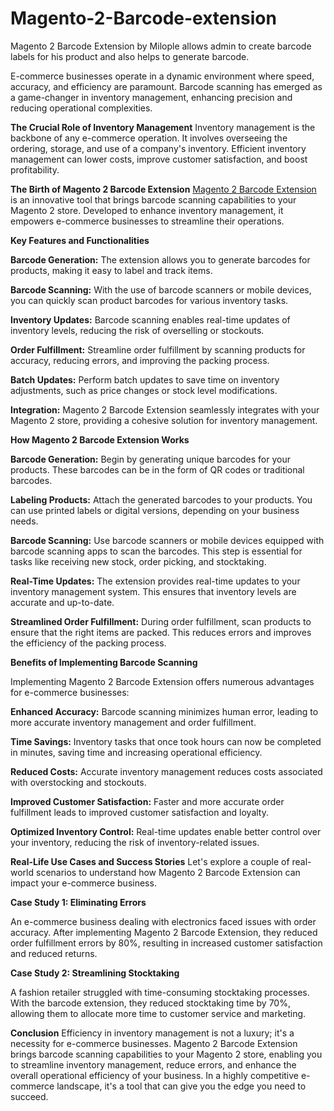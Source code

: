 # Magento-2-Barcode-extension
Magento 2 Barcode Extension by Milople allows admin to create barcode labels for his product and also helps to generate barcode.

E-commerce businesses operate in a dynamic environment where speed, accuracy, and efficiency are paramount. Barcode scanning has emerged as a game-changer in inventory management, enhancing precision and reducing operational complexities.

**The Crucial Role of Inventory Management**
Inventory management is the backbone of any e-commerce operation. It involves overseeing the ordering, storage, and use of a company's inventory. Efficient inventory management can lower costs, improve customer satisfaction, and boost profitability.

**The Birth of Magento 2 Barcode Extension**
[Magento 2 Barcode Extension](https://www.milople.com/magento-2-barcode-generator.html) is an innovative tool that brings barcode scanning capabilities to your Magento 2 store. Developed to enhance inventory management, it empowers e-commerce businesses to streamline their operations.

**Key Features and Functionalities**

**Barcode Generation:** The extension allows you to generate barcodes for products, making it easy to label and track items.

**Barcode Scanning:** With the use of barcode scanners or mobile devices, you can quickly scan product barcodes for various inventory tasks.

**Inventory Updates:** Barcode scanning enables real-time updates of inventory levels, reducing the risk of overselling or stockouts.

**Order Fulfillment:** Streamline order fulfillment by scanning products for accuracy, reducing errors, and improving the packing process.

**Batch Updates:** Perform batch updates to save time on inventory adjustments, such as price changes or stock level modifications.

**Integration:** Magento 2 Barcode Extension seamlessly integrates with your Magento 2 store, providing a cohesive solution for inventory management.

**How Magento 2 Barcode Extension Works**

**Barcode Generation:** Begin by generating unique barcodes for your products. These barcodes can be in the form of QR codes or traditional barcodes.

**Labeling Products:** Attach the generated barcodes to your products. You can use printed labels or digital versions, depending on your business needs.

**Barcode Scanning:** Use barcode scanners or mobile devices equipped with barcode scanning apps to scan the barcodes. This step is essential for tasks like receiving new stock, order picking, and stocktaking.

**Real-Time Updates:** The extension provides real-time updates to your inventory management system. This ensures that inventory levels are accurate and up-to-date.

**Streamlined Order Fulfillment:** During order fulfillment, scan products to ensure that the right items are packed. This reduces errors and improves the efficiency of the packing process.

**Benefits of Implementing Barcode Scanning**

Implementing Magento 2 Barcode Extension offers numerous advantages for e-commerce businesses:

**Enhanced Accuracy:** Barcode scanning minimizes human error, leading to more accurate inventory management and order fulfillment.

**Time Savings:** Inventory tasks that once took hours can now be completed in minutes, saving time and increasing operational efficiency.

**Reduced Costs:** Accurate inventory management reduces costs associated with overstocking and stockouts.

**Improved Customer Satisfaction:** Faster and more accurate order fulfillment leads to improved customer satisfaction and loyalty.

**Optimized Inventory Control:** Real-time updates enable better control over your inventory, reducing the risk of inventory-related issues.

**Real-Life Use Cases and Success Stories**
Let's explore a couple of real-world scenarios to understand how Magento 2 Barcode Extension can impact your e-commerce business.

**Case Study 1: Eliminating Errors**

An e-commerce business dealing with electronics faced issues with order accuracy. After implementing Magento 2 Barcode Extension, they reduced order fulfillment errors by 80%, resulting in increased customer satisfaction and reduced returns.

**Case Study 2: Streamlining Stocktaking**

A fashion retailer struggled with time-consuming stocktaking processes. With the barcode extension, they reduced stocktaking time by 70%, allowing them to allocate more time to customer service and marketing.

**Conclusion**
Efficiency in inventory management is not a luxury; it's a necessity for e-commerce businesses. Magento 2 Barcode Extension brings barcode scanning capabilities to your Magento 2 store, enabling you to streamline inventory management, reduce errors, and enhance the overall operational efficiency of your business. In a highly competitive e-commerce landscape, it's a tool that can give you the edge you need to succeed.
